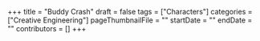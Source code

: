 +++
title = "Buddy Crash"
draft = false
tags = ["Characters"]
categories = ["Creative Engineering"]
pageThumbnailFile = ""
startDate = ""
endDate = ""
contributors = []
+++
